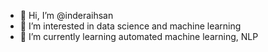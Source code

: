 - 👋 Hi, I’m @inderaihsan
- 👀 I’m interested in data science and machine learning
- 🌱 I’m currently learning automated machine learning, NLP


<!---
inderaihsan/inderaihsan is a ✨ special ✨ repository because its `README.md` (this file) appears on your GitHub profile.
You can click the Preview link to take a look at your changes.
--->
